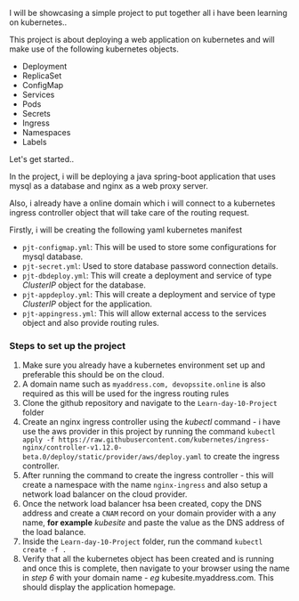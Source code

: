 I will be showcasing a simple project to put together all i have been learning on kubernetes..

This project is about deploying a web application on kubernetes and will make use of the
following kubernetes objects.

- Deployment
- ReplicaSet
- ConfigMap
- Services
- Pods
- Secrets
- Ingress
- Namespaces
- Labels

Let's get started..

In the project, i will be deploying a java spring-boot application that uses mysql as a database and nginx as a web proxy server.

Also, i already have a online domain which i will connect to a kubernetes ingress controller object that will take care of the routing request.

Firstly, i will be creating the following yaml kubernetes manifest

- `pjt-configmap.yml`: This will be used to store some configurations for mysql database.
- `pjt-secret.yml`: Used to store database password connection details.
- `pjt-dbdeploy.yml`: This will create a deployment and service of type _ClusterIP_ object for the database.
- `pjt-appdeploy.yml`: This will create a deployment and service of type _ClusterIP_ object for the application.
- `pjt-appingress.yml`: This will allow external access to the services object and also provide routing rules.

### Steps to set up the project

1. Make sure you already have a kubernetes environment set up and preferable this should be on the cloud.
2. A domain name such as `myaddress.com, devopssite.online` is also required as this will be used for the ingress routing rules
3. Clone the github repository and navigate to the `Learn-day-10-Project` folder
4. Create an nginx ingress controller using the _kubectl_ command - i have use the aws provider in this project by running the command `kubectl apply -f https://raw.githubusercontent.com/kubernetes/ingress-nginx/controller-v1.12.0-beta.0/deploy/static/provider/aws/deploy.yaml` to create the ingress controller.
5. After running the command to create the ingress controller - this will create a namespace with the name `nginx-ingress` and also setup a network load balancer on the cloud provider.
6. Once the network load balancer hsa been created, copy the DNS address and create a `CNAM` record on your domain provider with a any name, **for example** _kubesite_ and paste the value as the DNS address of the load balance.
7. Inside the `Learn-day-10-Project` folder, run the command `kubectl create -f .`
8. Verify that all the kubernetes object has been created and is running and once this is complete, then navigate to your browser using the name in _step 6_ with your domain name - _eg_ kubesite.myaddress.com. This should display the application homepage.
